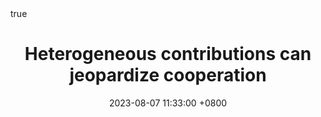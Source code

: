 ---
title: Heterogeneous contributions can jeopardize cooperation
#author: cotes
date: 2023-08-07 11:33:00 +0800
categories: []
tags: [publication]
pin: true
math: true
mermaid: true

---